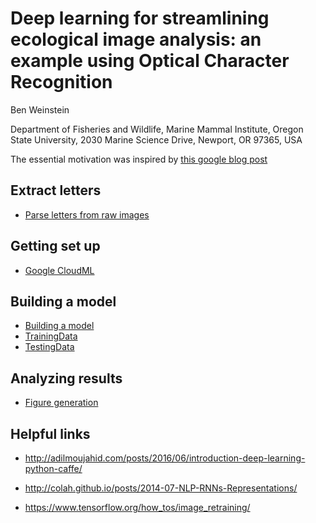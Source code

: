 # Deep learning for streamlining ecological image analysis: an example using Optical Character Recognition
Ben Weinstein

Department of Fisheries and Wildlife, Marine Mammal Institute, Oregon State University, 2030 Marine Science Drive, Newport, OR 97365, USA

The essential motivation was inspired by [this google blog post](https://cloud.google.com/blog/big-data/2016/12/how-to-train-and-classify-images-using-google-cloud-machine-learning-and-cloud-dataflow)

## Extract letters
* [Parse letters from raw images](BuildModel/main.py)

## Getting set up
* [Google CloudML](https://cloud.google.com/ml/docs/)

## Building a model
* [Building a model](BuildModel/cloudML/MeerkatReader.sh)
* [TrainingData](BuildModel/cloudML/training_data.csv)
* [TestingData](BuildModel/cloudML/testing_data.csv)

## Analyzing results
* [Figure generation](BuildModel/AnalyzeJson.html)

## Helpful links
* http://adilmoujahid.com/posts/2016/06/introduction-deep-learning-python-caffe/

* http://colah.github.io/posts/2014-07-NLP-RNNs-Representations/

* https://www.tensorflow.org/how_tos/image_retraining/
